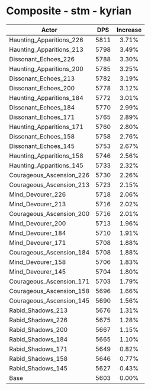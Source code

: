 # Composite - stm - kyrian
| Actor | DPS | Increase |
|---|:---:|:---:|
|Haunting_Apparitions_226|5811|3.71%|
|Haunting_Apparitions_213|5798|3.49%|
|Dissonant_Echoes_226|5788|3.30%|
|Haunting_Apparitions_200|5785|3.25%|
|Dissonant_Echoes_213|5782|3.19%|
|Dissonant_Echoes_200|5778|3.12%|
|Haunting_Apparitions_184|5772|3.01%|
|Dissonant_Echoes_184|5770|2.99%|
|Dissonant_Echoes_171|5765|2.89%|
|Haunting_Apparitions_171|5760|2.80%|
|Dissonant_Echoes_158|5758|2.76%|
|Dissonant_Echoes_145|5753|2.67%|
|Haunting_Apparitions_158|5746|2.56%|
|Haunting_Apparitions_145|5733|2.32%|
|Courageous_Ascension_226|5730|2.26%|
|Courageous_Ascension_213|5723|2.15%|
|Mind_Devourer_226|5718|2.06%|
|Mind_Devourer_213|5716|2.02%|
|Courageous_Ascension_200|5716|2.01%|
|Mind_Devourer_200|5713|1.96%|
|Mind_Devourer_184|5710|1.91%|
|Mind_Devourer_171|5708|1.88%|
|Courageous_Ascension_184|5708|1.88%|
|Mind_Devourer_158|5706|1.83%|
|Mind_Devourer_145|5704|1.80%|
|Courageous_Ascension_171|5703|1.79%|
|Courageous_Ascension_158|5696|1.66%|
|Courageous_Ascension_145|5690|1.56%|
|Rabid_Shadows_213|5676|1.31%|
|Rabid_Shadows_226|5675|1.28%|
|Rabid_Shadows_200|5667|1.15%|
|Rabid_Shadows_184|5665|1.10%|
|Rabid_Shadows_171|5649|0.82%|
|Rabid_Shadows_158|5646|0.77%|
|Rabid_Shadows_145|5627|0.43%|
|Base|5603|0.00%|
